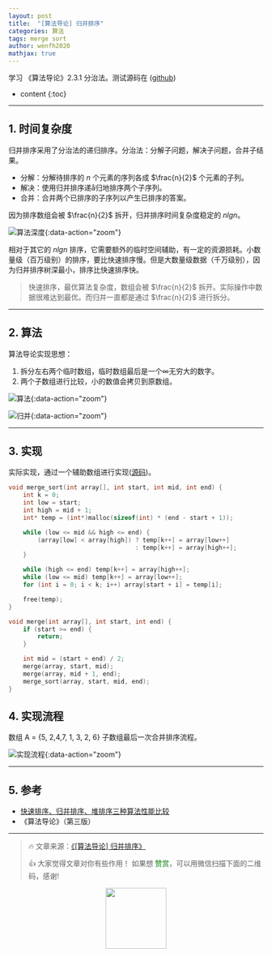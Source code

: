 ```yaml
---
layout: post
title:  "[算法导论] 归并排序"
categories: 算法
tags: merge sort
author: wenfh2020
mathjax: true
--- 
```


学习 《算法导论》2.3.1 分治法。测试源码在 ([github](https://github.com/wenfh2020/c_test/blob/master/algorithms/sort.h))



* content
{:toc}

---

## 1. 时间复杂度

归并排序采用了分治法的递归排序。分治法：分解子问题，解决子问题，合并子结果。

* 分解：分解待排序的 $n$ 个元素的序列各成 $\frac{n}{2}$ 个元素的子列。
* 解决：使用归并排序递å归地排序两个子序列。
* 合并：合并两个已排序的子序列以产生已排序的答案。

因为排序数组会被 $\frac{n}{2}$ 拆开，归并排序时间复杂度稳定的 $nlgn$。

![算法深度](/images/2020-06-03-06-53-58.png){:data-action="zoom"}

相对于其它的 $nlgn$ 排序，它需要额外的临时空间辅助，有一定的资源损耗。小数量级（百万级别）的排序，要比快速排序慢。但是大数量级数据（千万级别），因为归并排序树深最小，排序比快速排序快。
> 快速排序，最优算法复杂度，数组会被 $\frac{n}{2}$ 拆开。实际操作中数据很难达到最优。而归并一直都是通过 $\frac{n}{2}$ 进行拆分。

---

## 2. 算法

算法导论实现思想：

1. 拆分左右两个临时数组，临时数组最后是一个∞无穷大的数字。
2. 两个子数组进行比较，小的数值会拷贝到原数组。

![算法](/images/2020-06-03-06-54-21.png){:data-action="zoom"}

![归并](/images/2020-06-03-06-54-38.png){:data-action="zoom"}

---

## 3. 实现

实际实现，通过一个辅助数组进行实现([源码](https://github.com/wenfh2020/c_test/blob/master/algorithms/main.cpp))。

```c
void merge_sort(int array[], int start, int mid, int end) {
    int k = 0;
    int low = start;
    int high = mid + 1;
    int* temp = (int*)malloc(sizeof(int) * (end - start + 1));

    while (low <= mid && high <= end) {
        (array[low] < array[high]) ? temp[k++] = array[low++]
                                   : temp[k++] = array[high++];
    }

    while (high <= end) temp[k++] = array[high++];
    while (low <= mid) temp[k++] = array[low++];
    for (int i = 0; i < k; i++) array[start + i] = temp[i];

    free(temp);
}

void merge(int array[], int start, int end) {
    if (start >= end) {
        return;
    }

    int mid = (start + end) / 2;
    merge(array, start, mid);
    merge(array, mid + 1, end);
    merge_sort(array, start, mid, end);
}
```

## 4. 实现流程

数组 A = {5, 2,4,7, 1, 3, 2, 6} 子数组最后一次合并排序流程。

![实现流程](/images/2020-06-03-06-55-17.png){:data-action="zoom"}

---

## 5. 参考

* [快速排序、归并排序、堆排序三种算法性能比较](https://www.cnblogs.com/yu-chao/p/4324485.html)
* 《算法导论》（第三版）

---

> 🔥 文章来源：[《[算法导论] 归并排序》](https://wenfh2020.com/2019/11/29/merge-sort/)
>
> 👍 大家觉得文章对你有些作用！ 如果想 <font color=green>赞赏</font>，可以用微信扫描下面的二维码，感谢!
<div align=center><img src="/images/2020-08-06-15-49-47.png" width="120"/></div>
